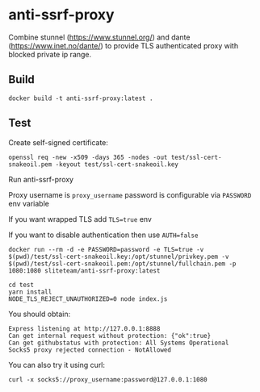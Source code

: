 # anti-ssrf-proxy
Combine stunnel (https://www.stunnel.org/) and dante (https://www.inet.no/dante/) to provide TLS authenticated proxy with blocked private ip range.

## Build

`docker build -t anti-ssrf-proxy:latest .`

## Test

Create self-signed certificate:

`openssl req -new -x509 -days 365 -nodes -out test/ssl-cert-snakeoil.pem -keyout test/ssl-cert-snakeoil.key`

Run anti-ssrf-proxy

Proxy username is `proxy_username` password is configurable via `PASSWORD` env variable

If you want wrapped TLS add `TLS=true` env

If you want to disable authentication then use `AUTH=false`

`docker run --rm -d -e PASSWORD=password -e TLS=true -v $(pwd)/test/ssl-cert-snakeoil.key:/opt/stunnel/privkey.pem -v $(pwd)/test/ssl-cert-snakeoil.pem:/opt/stunnel/fullchain.pem -p 1080:1080 sliteteam/anti-ssrf-proxy:latest`

```
cd test
yarn install
NODE_TLS_REJECT_UNAUTHORIZED=0 node index.js
```

You should obtain:

```
Express listening at http://127.0.0.1:8888
Can get internal request without protection: {"ok":true}
Can get githubstatus with protection: All Systems Operational
Socks5 proxy rejected connection - NotAllowed
```

You can also try it using curl:

```
curl -x socks5://proxy_username:password@127.0.0.1:1080
```